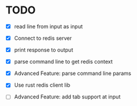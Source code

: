 # TODO

- [x] read line from input as input
- [x] Connect to redis server
- [x] print response to output
- [x] parse command line to get redis context
- [x] Advanced Feature: parse command line params
- [x] Use rust redis client lib

- [ ] Advanced Feature: add tab support at input

